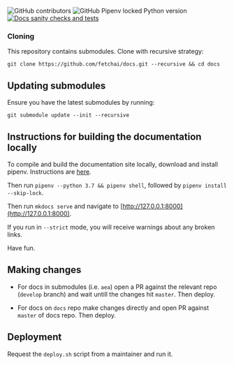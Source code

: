 ![GitHub contributors](https://img.shields.io/github/contributors-anon/fetchai/docs)
![GitHub Pipenv locked Python version](https://img.shields.io/github/pipenv/locked/python-version/fetchai/docs)
<a href="https://github.com/fetchai/docs/workflows/Docs%20sanity%20checks%20and%20tests">
<img alt="Docs sanity checks and tests" src="https://github.com/fetchai/docs/workflows/Docs%20sanity%20checks%20and%20tests/badge.svg?branch=master"></a>

### Cloning

This repository contains submodules. Clone with recursive strategy:

    git clone https://github.com/fetchai/docs.git --recursive && cd docs


## Updating submodules

Ensure you have the latest submodules by running:

    git submodule update --init --recursive


## Instructions for building the documentation locally

To compile and build the documentation site locally, download and install pipenv. Instructions are <a href="https://github.com/pypa/pipenv#installation" target=_blank>here</a>.

Then run `pipenv --python 3.7 && pipenv shell`, followed by `pipenv install --skip-lock`.

Then run `mkdocs serve` and navigate to [http://127.0.0.1:8000](http://127.0.0.1:8000).

If you run in `--strict` mode, you will receive warnings about any broken links.

Have fun.


## Making changes

- For docs in submodules (i.e. `aea`) open a PR against the relevant repo (`develop` branch) and wait untill the changes hit `master`. Then deploy.

- For docs on `docs` repo make changes directly and open PR against `master` of docs repo. Then deploy.


## Deployment

Request the `deploy.sh` script from a maintainer and run it.
